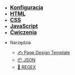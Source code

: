 - <a href="#/config/code_editors" style="font-weight: 700;font-size:17px;"> Konfiguracja </a>
- <a href="#/html/overview" style="font-weight: 700;font-size:17px;">HTML </a>
- <a href="#/css/overview" style="font-weight: 700;font-size:17px;"> CSS </a>
- <a href="#/js/overview" style="font-weight: 700;font-size:17px;"> JavaScript </a>
- <a href="#/ex/html" style="font-weight: 700;font-size:17px;"> Ćwiczenia </a>
<!-- - <a href="#/tools/regex" style="font-weight: 700;font-size:17px;"> Narzędzia </a> -->
- Narzędzia

  - [✍️&nbsp;Page Design Template](tools/pdt.md)
  - [📦&nbsp;JSON](tools/json.md)
  - [🤯&nbsp;REGEX](tools/regex.md)
